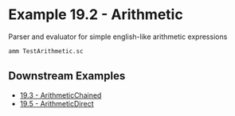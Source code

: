 # Example 19.2 - Arithmetic
Parser and evaluator for simple english-like arithmetic expressions

```bash
amm TestArithmetic.sc
```
## Downstream Examples

- [19.3 - ArithmeticChained](https://github.com/handsonscala/handsonscala/tree/master/examples/19.3%20-%20ArithmeticChained)
- [19.5 - ArithmeticDirect](https://github.com/handsonscala/handsonscala/tree/master/examples/19.5%20-%20ArithmeticDirect)